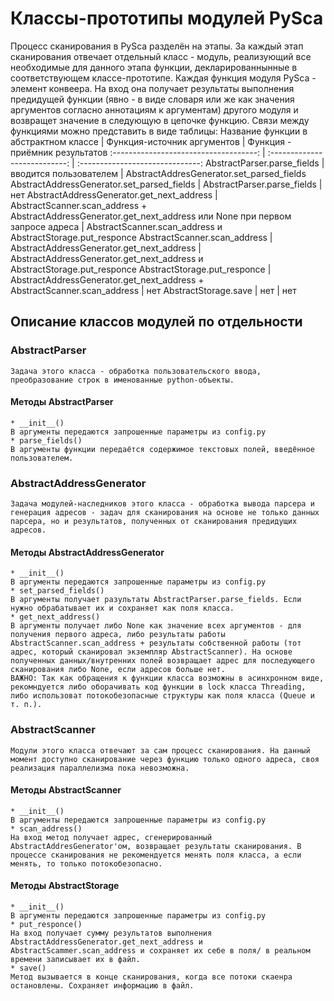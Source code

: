 # Классы-прототипы модулей PySca
Процесс сканирования в PySca разделён на этапы. За каждый этап сканирования отвечает отдельный класс - модуль, реализующий все необходимые для данного этапа функции, декларированнынные в соответствующем классе-прототипе.
Каждая функция модуля PySca - элемент конвеера. На вход она получает результаты выполнения предидущей функции (явно - в виде словаря или же как значения аргументов согласно аннотациям к аргументам) другого модуля и возвращет значение в следующую в цепочке функцию. Связи между функциями можно представить в виде таблицы:
 Название функции в абстрактном классе |  Функция-источник аргументов  |  Функция - приёмник результатов
:------------------------------------: | :---------------------------: | :------------------------------: 
 AbstractParser.parse_fields | вводится пользователем | AbstractAddresGenerator.set_parsed_fields
 AbstractAddressGenerator.set_parsed_fields | AbstractParser.parse_fields | нет 
 AbstractAddressGenerator.get_next_address | AbstractScanner.scan_address + AbstractAddressGenerator.get_next_address или None при первом запросе адреса  | AbstractScanner.scan_address и AbstractStorage.put_responce
 AbstractScanner.scan_address | AbstractAddressGenerator.get_next_address  | AbstractAddressGenerator.get_next_address и AbstractStorage.put_responce
 AbstractStorage.put_responce | AbstractAddressGenerator.get_next_address + AbstractScanner.scan_address | нет
 AbstractStorage.save | нет | нет
## Описание классов модулей по отдельности
### AbstractParser
    Задача этого класса - обработка пользовательского ввода, преобразование строк в именованные python-объекты.
#### Методы AbstractParser
    * __init__()
    В аргументы передаются запрошенные параметры из config.py
    * parse_fields()
    В аргументы функции передаётся содержимое текстовых полей, введённое пользователем.
### AbstractAddressGenerator
    Задача модулей-наследников этого класса - обработка вывода парсера и генерация адресов - задач для сканирования на основе не только данных парсера, но и результатов, полученных от сканирования предидущих адресов.
#### Методы AbstractAddressGenerator
    * __init__()
    В аргументы передаются запрошенные параметры из config.py
    * set_parsed_fields()
    В аргументы получает разультаты AbstractParser.parse_fields. Если нужно обрабатывает их и сохраняет как поля класса.
    * get_next_address()
    В аргументы получает либо None как значение всех аргументов - для получения первого адреса, либо результаты работы AbstractScanner.scan_address + результаты собственной работы (тот адрес, который сканировал экземпляр AbstractScanner). На основе полученных данных/внутренних полей возвращает адрес для последующего сканирования либо None, если адресов больше нет.
    ВАЖНО: Так как обращения к функции класса возможны в асинхронном виде, рекомндуется либо оборачивать код функции в lock класса Threading, либо использоват потокобезопасные структуры как поля класса (Queue и т. п.).
### AbstractScanner
    Модули этого класса отвечают за сам процесс сканирования. На данный момент доступно сканирование через функцию только одного адреса, своя реализация параллелизма пока невозможна.
#### Методы AbstractScanner
    * __init__()
    В аргументы передаются запрошенные параметры из config.py
    * scan_address()
    На вход метод получает адрес, сгенерированный AbstractAddresGenerator'ом, возвращает результаты сканирования. В процессе сканирования не рекомендуется менять поля класса, а если менять, то только потокобезопасно.
#### Методы AbstractStorage
    * __init__()
    В аргументы передаются запрошенные параметры из config.py
    * put_responce()
    На вход получает сумму результатов выполнения AbstractAddressGenerator.get_next_address и AbstractScammer.scan_address и сохраняет их себе в поля/ в реальном времени записывает их в файл. 
    * save()   
    Метод вызывается в конце сканирования, когда все потоки скаенра остановлены. Сохраняет информацию в файл.
